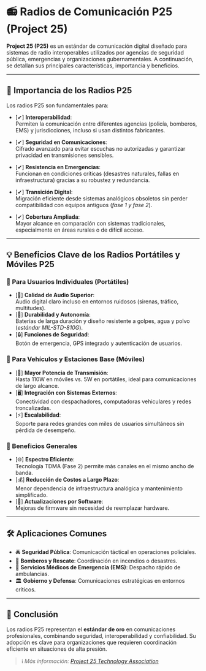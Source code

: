 # 📻 Radios de Comunicación P25 (Project 25)

**Project 25 (P25)** es un estándar de comunicación digital diseñado para sistemas de radio interoperables utilizados por agencias de seguridad pública, emergencias y organizaciones gubernamentales. A continuación, se detallan sus principales características, importancia y beneficios.

---

## 🚀 Importancia de los Radios P25

Los radios P25 son fundamentales para:

- [✔] **Interoperabilidad**:  
  Permiten la comunicación entre diferentes agencias (policía, bomberos, EMS) y jurisdicciones, incluso si usan distintos fabricantes.

- [✔] **Seguridad en Comunicaciones**:  
  Cifrado avanzado para evitar escuchas no autorizadas y garantizar privacidad en transmisiones sensibles.

- [✔] **Resistencia en Emergencias**:  
  Funcionan en condiciones críticas (desastres naturales, fallas en infraestructura) gracias a su robustez y redundancia.

- [✔] **Transición Digital**:  
  Migración eficiente desde sistemas analógicos obsoletos sin perder compatibilidad con equipos antiguos (*fase 1 y fase 2*).

- [✔] **Cobertura Ampliada**:  
  Mayor alcance en comparación con sistemas tradicionales, especialmente en áreas rurales o de difícil acceso.

---

## 💡 Beneficios Clave de los Radios Portátiles y Móviles P25

### 🔹 Para Usuarios Individuales (Portátiles)
- [📶] **Calidad de Audio Superior**:  
  Audio digital claro incluso en entornos ruidosos (sirenas, tráfico, multitudes).  
- [🔋] **Durabilidad y Autonomía**:  
  Baterías de larga duración y diseño resistente a golpes, agua y polvo (*estándar MIL-STD-810G*).  
- [🔒] **Funciones de Seguridad**:  
  Botón de emergencia, GPS integrado y autenticación de usuarios.  

### 🔹 Para Vehículos y Estaciones Base (Móviles)
- [📡] **Mayor Potencia de Transmisión**:  
  Hasta 110W en móviles vs. 5W en portátiles, ideal para comunicaciones de largo alcance.  
- [🖥️] **Integración con Sistemas Externos**:  
  Conectividad con despachadores, computadoras vehiculares y redes troncalizadas.  
- [⚡] **Escalabilidad**:  
  Soporte para redes grandes con miles de usuarios simultáneos sin pérdida de desempeño.  

### 🔹 Beneficios Generales
- [🌐] **Espectro Eficiente**:  
  Tecnología TDMA (Fase 2) permite más canales en el mismo ancho de banda.  
- [💰] **Reducción de Costos a Largo Plazo**:  
  Menor dependencia de infraestructura analógica y mantenimiento simplificado.  
- [🔧] **Actualizaciones por Software**:  
  Mejoras de firmware sin necesidad de reemplazar hardware.  

---

## 🛠️ Aplicaciones Comunes
- 🚔 **Seguridad Pública**: Comunicación táctical en operaciones policiales.  
- 🚒 **Bomberos y Rescate**: Coordinación en incendios o desastres.  
- 🏥 **Servicios Médicos de Emergencia (EMS)**: Despacho rápido de ambulancias.  
- 🏛️ **Gobierno y Defensa**: Comunicaciones estratégicas en entornos críticos.  

---

## 📌 Conclusión  
Los radios P25 representan el **estándar de oro** en comunicaciones profesionales, combinando seguridad, interoperabilidad y confiabilidad. Su adopción es clave para organizaciones que requieren coordinación eficiente en situaciones de alta presión.

> ℹ️ *Más información: [Project 25 Technology Association](https://www.project25.org/)*
